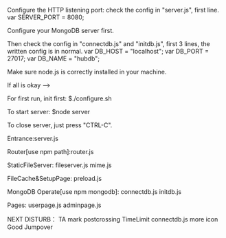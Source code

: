 Configure the HTTP listening port:
check the config in "server.js", first line.
var SERVER_PORT = 8080;

Configure your MongoDB server first.

Then check the config in "connectdb.js" and "initdb.js", first 3 lines, the written config is in normal.
var DB_HOST = "localhost";
var DB_PORT = 27017;
var DB_NAME = "hubdb";

Make sure node.js is correctly installed in your machine.

If all is okay -->

For first run, init first:
$./configure.sh

To start server:
$node server

To close server, just press "CTRL-C".

Entrance:server.js

Router[use npm path]:router.js

StaticFileServer:
 fileserver.js
 mime.js

FileCache&SetupPage: preload.js

MongoDB Operate[use npm mongodb]:
 connectdb.js
 initdb.js

Pages:
 userpage.js
 adminpage.js

NEXT DISTURB：
TA mark
postcrossing
TimeLimit
connectdb.js
more icon
Good Jumpover
